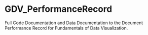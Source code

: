 # GDV_PerformanceRecord
Full Code Documentation and Data Documentation to the Document Performance Record for Fundamentals of Data Visualization.
